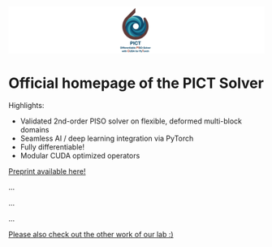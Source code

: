 
![](images/banner.png)

# Official homepage of the PICT Solver

Highlights:
- Validated 2nd-order PISO solver on flexible, deformed multi-block domains
- Seamless AI / deep learning integration via PyTorch
- Fully differentiable! 
- Modular CUDA optimized operators

[Preprint available here!](https://ge.in.tum.de/download/PICT-preprint.pdf)

...

...

...

[Please also check out the other work of our lab :)](https://ge.in.tum.de/publications/)


